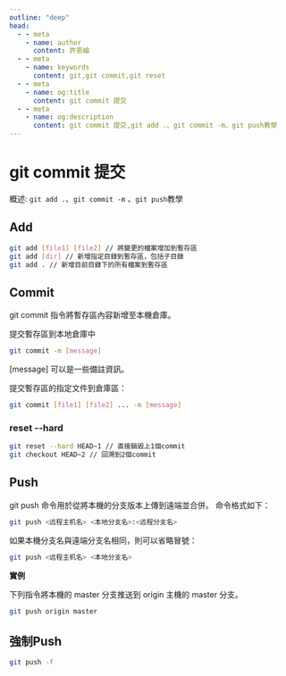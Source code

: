 ```yaml
---
outline: "deep"
head:
  - - meta
    - name: author
      content: 許恩綸
  - - meta
    - name: keywords
      content: git,git commit,git reset
  - - meta
    - name: og:title
      content: git commit 提交
  - - meta
    - name: og:description
      content: git commit 提交,git add .、git commit -m、git push教學
---
```


# git commit 提交

概述: `git add .`、`git commit -m` 、`git push`教學

## Add

```bash
git add [file1] [file2] // 將變更的檔案增加到暫存區
git add [dir] // 新增指定目錄到暫存區，包括子目錄
git add . // 新增目前目錄下的所有檔案到暫存區
```

## Commit

git commit 指令將暫存區內容新增至本機倉庫。

提交暫存區到本地倉庫中

```bash
git commit -m [message]
```

[message] 可以是一些備註資訊。

提交暫存區的指定文件到倉庫區：

```bash
git commit [file1] [file2] ... -m [message]
```
### reset --hard
```bash
git reset --hard HEAD~1 // 直接銷毀上1個commit
git checkout HEAD~2 // 回溯到2個commit
```

## Push

git push 命令用於從將本機的分支版本上傳到遠端並合併。 命令格式如下：

```bash
git push <远程主机名> <本地分支名>:<远程分支名>
```

如果本機分支名與遠端分支名相同，則可以省略冒號：

```bash
git push <远程主机名> <本地分支名>
```

**實例**

下列指令將本機的 master 分支推送到 origin 主機的 master 分支。

```bash
git push origin master
```

## 強制Push

```bash
git push -f
```
